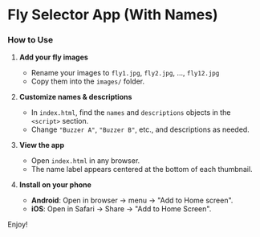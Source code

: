 # Fly Selector App (With Names)

### How to Use

1. **Add your fly images**  
   - Rename your images to `fly1.jpg`, `fly2.jpg`, ..., `fly12.jpg`  
   - Copy them into the `images/` folder.

2. **Customize names & descriptions**  
   - In `index.html`, find the `names` and `descriptions` objects in the `<script>` section.  
   - Change `"Buzzer A"`, `"Buzzer B"`, etc., and descriptions as needed.

3. **View the app**  
   - Open `index.html` in any browser.  
   - The name label appears centered at the bottom of each thumbnail.

4. **Install on your phone**  
   - **Android**: Open in browser → menu → "Add to Home screen".  
   - **iOS**: Open in Safari → Share → "Add to Home Screen".

Enjoy!